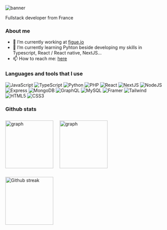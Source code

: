 ![banner](https://user-images.githubusercontent.com/93910888/229377336-3c2a9114-51a9-4f30-9a76-88ac92a86c3d.jpg)

Fullstack developer from France

### About me

- 🔭 I’m currently working at [figue.io](https://www.figue.io/)
- 🌱 I’m currently learning Pyhton beside developing my skills in Typescript, React / React native, NextJS...
- 📫 How to reach me: [here](mailto:philippe.locatelli@epitech.eu?subject=[GitHub]%20Source%20Han%20Sans)


### Languages and tools that I use

![JavaScript](https://img.shields.io/badge/JavaScript-C0AD17?style=for-the-badge&logo=javascript&logoColor=white)
![TypeScript](https://img.shields.io/badge/TypeScript-blue?style=for-the-badge&logo=typescript&logoColor=white)
![Python](https://img.shields.io/badge/Python-253657?style=for-the-badge&logo=python&logoColor=white)
![PHP](https://img.shields.io/badge/PHP-777BB4?style=for-the-badge&logo=php&logoColor=white)
![React](https://img.shields.io/badge/React/React_Native-20232A?style=for-the-badge&logo=react&logoColor=white)
![NextJS](https://img.shields.io/badge/next.js-000000?style=for-the-badge&logo=nextdotjs&logoColor=white)
![NodeJS](https://img.shields.io/badge/Node.js-339933?style=for-the-badge&logo=nodedotjs&logoColor=white)
![Express](https://img.shields.io/badge/Express.js-000000?style=for-the-badge&logo=express&logoColor=white)
![MongoDB](https://img.shields.io/badge/MongoDB-88BF7A?style=for-the-badge&logo=mongodb&logoColor=white)
![GraphQL](https://img.shields.io/badge/GraphQl-E10098?style=for-the-badge&logo=graphql&logoColor=white)
![MySQL](https://img.shields.io/badge/MySQL-005C84?style=for-the-badge&logo=mysql&logoColor=white)
![Framer](https://img.shields.io/badge/Framer-black?style=for-the-badge&logo=framer&logoColor=white)
![Tailwind](https://img.shields.io/badge/Tailwind_CSS-38B2AC?style=for-the-badge&logo=tailwind-css&logoColor=white)
![HTML5](https://img.shields.io/badge/HTML5-E34F26?style=for-the-badge&logo=html5&logoColor=white)
![CSS3](https://img.shields.io/badge/CSS3-1572B6?style=for-the-badge&logo=css3&logoColor=white)


### Github stats

<!-- <div>
<img style="margin-top: 10px;" align="top" src="https://github-readme-activity-graph.cyclic.app/graph?username=Ph-lo&theme=tokyo-night" alt="graph" title="Github graph" >
</div>
<div>
<img style="margin-top: 10px;" align="top" src="https://github-profile-summary-cards.vercel.app/api/cards/profile-details?username=Ph-lo&theme=github_dark" height="200px" alt="graph" title="Github graph" >
</div> -->

<div>
  <img style="margin-top: 10px;" align="top" src="https://github-readme-stats.vercel.app/api/top-langs/?username=Ph-lo&theme=tokyonight&layout=compact&hide=php,blade,html" height="150px" alt="graph" title="Github graph" >
&nbsp;
&nbsp;
  <img style="margin-top: 10px;" align="top" src="https://github-readme-stats-git-masterrstaa-rickstaa.vercel.app/api?username=Ph-lo&theme=tokyonight" height="150px" alt="graph" title="Github graph" >
</div>
<br/>
<div>
<img style="margin-top: 10px;" align="top" src="https://github-readme-streak-stats.herokuapp.com/?user=Ph-lo&theme=tokyonight" height="150px" alt="Github streak" title="Github streak" >
</div>


<!--
**Ph-lo/Ph-lo** is a ✨ _special_ ✨ repository because its `README.md` (this file) appears on your GitHub profile.

Here are some ideas to get you started:

- 🔭 I’m currently working on ...
- 🌱 I’m currently learning ...
- 👯 I’m looking to collaborate on ...
- 🤔 I’m looking for help with ...
- 💬 Ask me about ...
- 📫 How to reach me: ...
- 😄 Pronouns: ...
- ⚡ Fun fact: ...
-->

